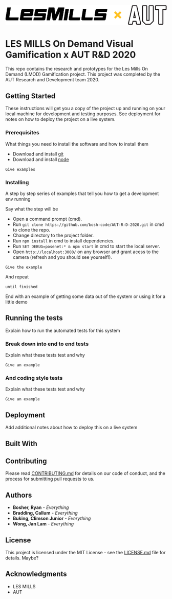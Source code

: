<img src='https://github.com/bosh-code/AUT-R-D-2020/blob/master/assets/LMxAUT_long.png'></img>
#


# LES MILLS On Demand Visual Gamification x AUT R&D 2020
This repo contains the research and prototypes for the Les Mills On Demand (LMOD) Gamification project. This project was completed by the AUT Research and Development team 2020.

## Getting Started

These instructions will get you a copy of the project up and running on your local machine for development and testing purposes. See deployment for notes on how to deploy the project on a live system.

### Prerequisites

What things you need to install the software and how to install them

* Download and install [git](https://git-scm.com/downloads)
* Download and install [node](https://nodejs.org/en/)

```
Give examples
```

### Installing

A step by step series of examples that tell you how to get a development env running

Say what the step will be

* Open a command prompt (cmd).
* Run `git clone https://github.com/bosh-code/AUT-R-D-2020.git` in cmd to clone the repo.
* Change directory to the project folder.
* Run `npm install` in cmd to install dependencies.
* Run `SET DEBUG=posenet:* & npm start` in cmd to start the local server.
* Open `http://localhost:3000/` on any browser and grant acess to the camera (refresh and you should see yourself!).

```
Give the example
```

And repeat

```
until finished
```

End with an example of getting some data out of the system or using it for a little demo

## Running the tests

Explain how to run the automated tests for this system

### Break down into end to end tests

Explain what these tests test and why

```
Give an example
```

### And coding style tests

Explain what these tests test and why

```
Give an example
```

## Deployment

Add additional notes about how to deploy this on a live system

## Built With


## Contributing

Please read [CONTRIBUTING.md](google.com) for details on our code of conduct, and the process for submitting pull requests to us.

## Authors

* **Bosher, Ryan** - *Everything*
* **Bradding, Callum** - *Everything*
* **Buking, Climson Junior** - *Everything*
* **Wong, Jan Lam** - *Everything*



## License

This project is licensed under the MIT License - see the [LICENSE.md](LICENSE.md) file for details. Maybe?

## Acknowledgments

* LES MILLS
* AUT
